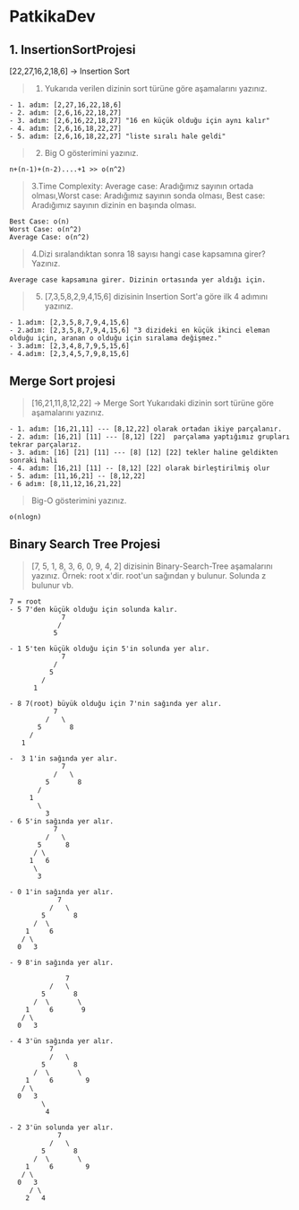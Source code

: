 # PatkikaDev
## 1. InsertionSortProjesi

[22,27,16,2,18,6] -> Insertion Sort

> 1. Yukarıda verilen dizinin sort türüne göre aşamalarını yazınız.
````
- 1. adım: [2,27,16,22,18,6]
- 2. adım: [2,6,16,22,18,27]
- 3. adım: [2,6,16,22,18,27] "16 en küçük olduğu için aynı kalır"
- 4. adım: [2,6,16,18,22,27]
- 5. adım: [2,6,16,18,22,27] "liste sıralı hale geldi"
````

> 2. Big O gösterimini yazınız.
``` 
n+(n-1)+(n-2)....+1 >> o(n^2) 
```
> 3.Time Complexity: Average case: Aradığımız sayının ortada olması,Worst case: Aradığımız sayının sonda olması, Best case: Aradığımız sayının dizinin en başında olması.
``` 
Best Case: o(n)
Worst Case: o(n^2)
Average Case: o(n^2)
```

> 4.Dizi sıralandıktan sonra 18 sayısı hangi case kapsamına girer? Yazınız.
```
Average case kapsamına girer. Dizinin ortasında yer aldığı için. 
```
> 5. [7,3,5,8,2,9,4,15,6] dizisinin Insertion Sort'a göre ilk 4 adımını yazınız.
```
- 1.adım: [2,3,5,8,7,9,4,15,6]
- 2.adım: [2,3,5,8,7,9,4,15,6] "3 dizideki en küçük ikinci eleman olduğu için, aranan o olduğu için sıralama değişmez."
- 3.adım: [2,3,4,8,7,9,5,15,6]
- 4.adım: [2,3,4,5,7,9,8,15,6]
```
## Merge Sort projesi 

> [16,21,11,8,12,22] -> Merge Sort
> Yukarıdaki dizinin sort türüne göre aşamalarını yazınız.
``` 
- 1. adım: [16,21,11] --- [8,12,22] olarak ortadan ikiye parçalanır.
- 2. adım: [16,21] [11] --- [8,12] [22]  parçalama yaptığımız grupları tekrar parçalarız.
- 3. adım: [16] [21] [11] --- [8] [12] [22] tekler haline geldikten sonraki hali 
- 4. adım: [16,21] [11] -- [8,12] [22] olarak birleştirilmiş olur 
- 5. adım: [11,16,21] -- [8,12,22]
- 6 adım: [8,11,12,16,21,22]
```
> Big-O gösterimini yazınız.
``` 
o(nlogn)
```
## Binary Search Tree Projesi
 > [7, 5, 1, 8, 3, 6, 0, 9, 4, 2] dizisinin Binary-Search-Tree aşamalarını yazınız.
 > Örnek: root x'dir. root'un sağından y bulunur. Solunda z bulunur vb. 

``` 
7 = root 
- 5 7'den küçük olduğu için solunda kalır.
             7
            /
           5 

- 1 5'ten küçük olduğu için 5'in solunda yer alır.
             7
           /
          5 
        /
      1 

- 8 7(root) büyük olduğu için 7'nin sağında yer alır.
           7
         /   \
       5       8
     /  
   1 

-  3 1'in sağında yer alır.
             7 
           /   \
         5       8
       /
     1      
       \
         3
- 6 5'in sağında yer alır.
           7
         /   \
       5      8 
      / \
     1   6
      \
       3

- 0 1'in sağında yer alır.
            7
          /   \
        5       8
      /  \
    1     6
   / \
  0   3
  
- 9 8'in sağında yer alır.

              7
          /   \
        5       8
      /  \       \
    1     6       9
   / \
  0   3
  
- 4 3'ün sağında yer alır.
          7
          /   \
        5       8
      /  \       \
    1     6        9
   / \
  0   3
        \
         4
    
- 2 3'ün solunda yer alır.
            7
          /   \
        5       8
      /  \       \
    1     6        9
   / \
  0   3
     / \
    2   4
    
```

